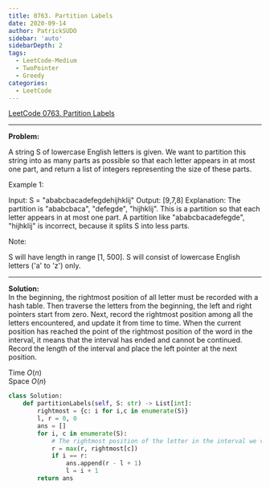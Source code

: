 ```yaml
---
title: 0763. Partition Labels
date: 2020-09-14
author: PatrickSUDO
sidebar: 'auto'
sidebarDepth: 2
tags: 
  - LeetCode-Medium
  - TwoPointer
  - Greedy
categories:
  - LeetCode
---
```

[LeetCode 0763. Partition Labels](https://leetcode.com/problems/partition-labels/)

---
**Problem:** <br/>

A string S of lowercase English letters is given. We want to partition this string into as many parts as possible so that each letter appears in at most one part, and return a list of integers representing the size of these parts.

 

Example 1:

Input: S = "ababcbacadefegdehijhklij"
Output: [9,7,8]
Explanation:
The partition is "ababcbaca", "defegde", "hijhklij".
This is a partition so that each letter appears in at most one part.
A partition like "ababcbacadefegde", "hijhklij" is incorrect, because it splits S into less parts.
 

Note:

S will have length in range [1, 500].
S will consist of lowercase English letters ('a' to 'z') only.


---
**Solution:** <br/>
In the beginning, the rightmost position of all letter must be recorded with a hash table. Then traverse the letters from the beginning, the left and right pointers start from zero. Next, record the rightmost position among all the letters encountered, and update it from time to time. When the current position has reached the point of the rightmost position of the word in the interval, it means that the interval has ended and cannot be continued. Record the length of the interval and place the left pointer at the next position.

Time $O(n)$  <br />
Space $O(n)$


```python
class Solution:
    def partitionLabels(self, S: str) -> List[int]:
        rightmost = {c: i for i,c in enumerate(S)}
        l, r = 0, 0
        ans = []
        for i, c in enumerate(S):
            # The rightmost position of the letter in the interval we visited so far
            r = max(r, rightmost[c])
            if i == r:
                ans.append(r - l + 1)
                l = i + 1
        return ans
                
```
